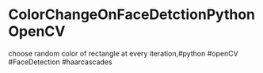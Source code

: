 # ColorChangeOnFaceDetctionPythonOpenCV
choose random color of rectangle at every iteration,#python #openCV #FaceDetection #haarcascades  
